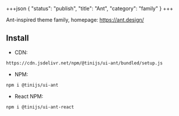 +++json
{
  "status": "publish",
  "title": "Ant",
  "category": "family"
}
+++

Ant-inspired theme family, homepage: https://ant.design/

## Install

- CDN:

```txt
https://cdn.jsdelivr.net/npm/@tinijs/ui-ant/bundled/setup.js
```

- NPM:

```bash
npm i @tinijs/ui-ant
```

- React NPM:

```bash
npm i @tinijs/ui-ant-react
```
